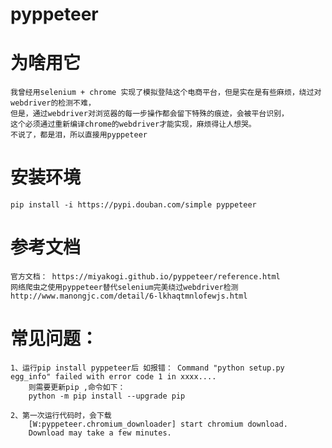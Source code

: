 # pyppeteer
# 为啥用它
    我曾经用selenium + chrome 实现了模拟登陆这个电商平台，但是实在是有些麻烦，绕过对webdriver的检测不难，
    但是，通过webdriver对浏览器的每一步操作都会留下特殊的痕迹，会被平台识别，
    这个必须通过重新编译chrome的webdriver才能实现，麻烦得让人想哭。
    不说了，都是泪，所以直接用pyppeteer
# 安装环境
    pip install -i https://pypi.douban.com/simple pyppeteer
        

# 参考文档
    官方文档： https://miyakogi.github.io/pyppeteer/reference.html
    网络爬虫之使用pyppeteer替代selenium完美绕过webdriver检测 http://www.manongjc.com/detail/6-lkhaqtmnlofewjs.html
    
# 常见问题：
    1、运行pip install pyppeteer后 如报错： Command "python setup.py egg_info" failed with error code 1 in xxxx....
        则需要更新pip ,命令如下：
        python -m pip install --upgrade pip

    2、第一次运行代码时，会下载
        [W:pyppeteer.chromium_downloader] start chromium download.      
        Download may take a few minutes.  


